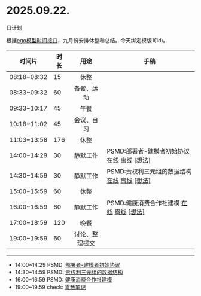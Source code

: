 # 2025.09.22.
日计划

根据[ego模型时间接口](https://gitee.com/hyg/blog/blob/master/timeflow.md)，九月份安排休整和总结。今天绑定模版1(1d)。

| 时间片 | 时长 | 用途 | 手稿 |
| --- | --- | :---: | --- |
| 08:18~08:32 | 15 | 休整 |  |
| 08:33~09:32 | 60 | 备餐、运动 |  |
| 09:33~10:17 | 45 | 午餐 |  |
| 10:18~11:02 | 45 | 会议、自习 |  |
| 11:03~13:58 | 176 | 休整 |  |
| 14:00~14:29 | 30 | 静默工作 | PSMD:部署者-建模者初始协议 [在线](http://simp.ly/p/8t3vlk) [离线](../../draft/2025/20250922140000.md) <a href="mailto:huangyg@mars22.com?subject=关于2025.09.22.[PSMD:部署者-建模者初始协议]任务&body=日期: 20250922%0D%0A序号: 5%0D%0A手稿:../../draft/2025/20250922140000.md%0D%0A---请勿修改邮件主题及以上内容 从下一行开始写您的想法---%0D%0A">[想法]</a> |
| 14:30~14:59 | 30 | 静默工作 | PSMD:责权利三元组的数据结构 [在线](http://simp.ly/p/5k9gJy) [离线](../../draft/2025/20250922143000.md) <a href="mailto:huangyg@mars22.com?subject=关于2025.09.22.[PSMD:责权利三元组的数据结构]任务&body=日期: 20250922%0D%0A序号: 6%0D%0A手稿:../../draft/2025/20250922143000.md%0D%0A---请勿修改邮件主题及以上内容 从下一行开始写您的想法---%0D%0A">[想法]</a> |
| 15:00~15:59 | 60 | 休整 |  |
| 16:00~16:59 | 60 | 静默工作 | PSMD:健康消费合作社建模 [在线](http://simp.ly/p/4QDThK) [离线](../../draft/2025/20250922160000.md) <a href="mailto:huangyg@mars22.com?subject=关于2025.09.22.[PSMD:健康消费合作社建模]任务&body=日期: 20250922%0D%0A序号: 8%0D%0A手稿:../../draft/2025/20250922160000.md%0D%0A---请勿修改邮件主题及以上内容 从下一行开始写您的想法---%0D%0A">[想法]</a> |
| 17:00~18:59 | 120 | 晚餐 |  |
| 19:00~19:59 | 60 | 讨论、整理提交 |  |

---

- 14:00~14:29	PSMD: [部署者-建模者初始协议](../../draft/2025/20250922.01.md)
- 14:30~14:59	PSMD: [责权利三元组的数据结构](../../draft/2025/20250922.02.md)
- 16:00~16:59	PSMD: [健康消费合作社建模](../../draft/2025/20250922.03.md)
- 19:00~19:59	check: [零散笔记](../../draft/2025/20250922.04.md)
